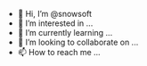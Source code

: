 - 👋 Hi, I’m @snowsoft
- 👀 I’m interested in ...
- 🌱 I’m currently learning ...
- 💞️ I’m looking to collaborate on ...
- 📫 How to reach me ...

<!---
snowsoft/snowsoft is a ✨ special ✨ repository because its `README.md` (this file) appears on your GitHub profile.
You can click the Preview link to take a look at your changes.
--->
